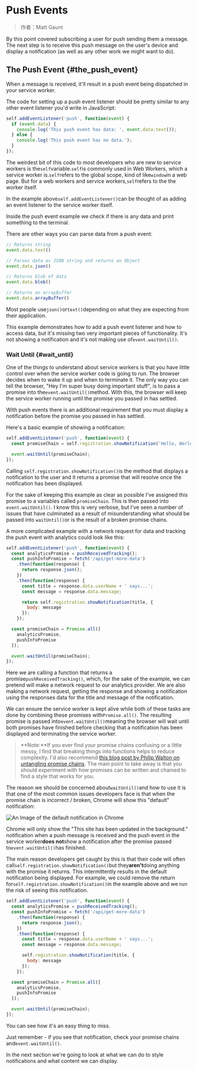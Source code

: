 # Push Events

> 作者：Matt Gaunt

By this point covered subscribing a user for push sending them a message. The next step is to receive this push message on the user's device and display a notification \(as well as any other work we might want to do\).

## The Push Event {#the_push_event}

When a message is received, it'll result in a push event being dispatched in your service worker.

The code for setting up a push event listener should be pretty similar to any other event listener you'd write in JavaScript:

```js
self.addEventListener('push', function(event) {
  if (event.data) {
    console.log('This push event has data: ', event.data.text());
  } else {
    console.log('This push event has no data.');
  }
});
```

The weirdest bit of this code to most developers who are new to service workers is the`self`variable.`self`is commonly used in Web Workers, which a service worker is.`self`refers to the global scope, kind of like`window`in a web page. But for a web workers and service workers,`self`refers to the the worker itself.

In the example above`self.addEventListener()`can be thought of as adding an event listener to the service worker itself.

Inside the push event example we check if there is any data and print something to the terminal.

There are other ways you can parse data from a push event:

```js
// Returns string
event.data.text()

// Parses data as JSON string and returns an Object
event.data.json()

// Returns blob of data
event.data.blob()

// Returns an arrayBuffer
event.data.arrayBuffer()
```

Most people use`json()`or`text()`depending on what they are expecting from their application.

This example demonstrates how to add a push event listener and how to access data, but it's missing two very important pieces of functionality. It's not showing a notification and it's not making use of`event.waitUntil()`.

### Wait Until {#wait_until}

One of the things to understand about service workers is that you have little control over when the service worker code is going to run. The browser decides when to wake it up and when to terminate it. The only way you can tell the browser, "Hey I'm super busy doing important stuff", is to pass a promise into the`event.waitUntil()`method. With this, the browser will keep the service worker running until the promise you passed in has settled.

With push events there is an additional requirement that you must display a notification before the promise you passed in has settled.

Here's a basic example of showing a notification:

```js
self.addEventListener('push', function(event) {
  const promiseChain = self.registration.showNotification('Hello, World.');

  event.waitUntil(promiseChain);
});
```

Calling `self.registration.showNotification()`is the method that displays a notification to the user and it returns a promise that will resolve once the notification has been displayed.

For the sake of keeping this example as clear as possible I've assigned this promise to a variables called `promiseChain`. This is then passed into `event.waitUntil()`. I know this is very verbose, but I've seen a number of issues that have culminated as a result of misunderstanding what should be passed into `waitUntil()`or is the result of a broken promise chains.

A more complicated example with a network request for data and tracking the push event with analytics could look like this:

```js
self.addEventListener('push', function(event) {
  const analyticsPromise = pushReceivedTracking();
  const pushInfoPromise = fetch('/api/get-more-data')
    .then(function(response) {
      return response.json();
    })
    .then(function(response) {
      const title = response.data.userName + ' says...';
      const message = response.data.message;

      return self.registration.showNotification(title, {
        body: message
      });
    });

  const promiseChain = Promise.all([
    analyticsPromise,
    pushInfoPromise
  ]);

  event.waitUntil(promiseChain);
});
```

Here we are calling a function that returns a promise`pushReceivedTracking()`, which, for the sake of the example, we can pretend will make a network request to our analytics provider. We are also making a network request, getting the response and showing a notification using the responses data for the title and message of the notification.

We can ensure the service worker is kept alive while both of these tasks are done by combining these promises with`Promise.all()`. The resulting promise is passed into`event.waitUntil()`meaning the browser will wait until both promises have finished before checking that a notification has been displayed and terminating the service worker.

> **Note:**If you ever find your promise chains confusing or a little messy, I find that breaking things into functions helps to reduce complexity. I'd also recommend [this blog post by Philip Walton on untangling promise chains](https://philipwalton.com/articles/untangling-deeply-nested-promise-chains/). The main point to take away is that you should experiment with how promises can be written and chained to find a style that works for you.

The reason we should be concerned about`waitUntil()`and how to use it is that one of the most common issues developers face is that when the promise chain is incorrect / broken, Chrome will show this "default" notification:

![](https://developers.google.com/web/fundamentals/push-notifications/images/default-notification-mobile.png?hl=zh-cn "An Image of the default notification in Chrome")

Chrome will only show the "This site has been updated in the background." notification when a push message is received and the push event in the service worker**does not**show a notification after the promise passed to`event.waitUntil()`has finished.

The main reason developers get caught by this is that their code will often call`self.registration.showNotification()`but they**aren't**doing anything with the promise it returns. This intermittently results in the default notification being displayed. For example, we could remove the return for`self.registration.showNotification()`in the example above and we run the risk of seeing this notification.

```js
self.addEventListener('push', function(event) {
  const analyticsPromise = pushReceivedTracking();
  const pushInfoPromise = fetch('/api/get-more-data')
    .then(function(response) {
      return response.json();
    })
    .then(function(response) {
      const title = response.data.userName + ' says...';
      const message = response.data.message;

      self.registration.showNotification(title, {
        body: message
      });
    });

  const promiseChain = Promise.all([
    analyticsPromise,
    pushInfoPromise
  ]);

  event.waitUntil(promiseChain);
});
```

You can see how it's an easy thing to miss.

Just remember - if you see that notification, check your promise chains and`event.waitUntil()`.

In the next section we're going to look at what we can do to style notifications and what content we can display.




